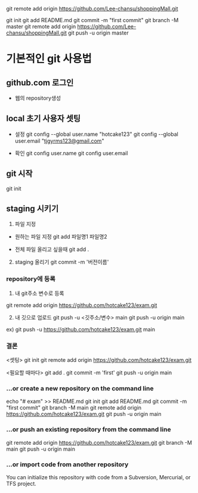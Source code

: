 git remote add origin https://github.com/Lee-chansu/shoppingMall.git

git init
git add README.md
git commit -m "first commit"
git branch -M master
git remote add origin https://github.com/Lee-chansu/shoppingMall.git
git push -u origin master

# 기본적인 git 사용법

## github.com 로그인

- 웹의 repository생성

## local 초기 사용자 셋팅

- 설정
  git config --global user.name "hotcake123"
  git config --global user.email "tjgyrms123@gmail.com"

- 확인
  git config user.name
  git config user.email

## git 시작

git init

## staging 시키기

1. 파일 지정

- 원하는 파일 지정
  git add 파일명1 파일명2

- 전체 파일 올리고 싶을때
  git add .

2. staging 올리기
   git commit -m '버전이름'

### repository에 등록

1. 내 git주소 변수로 등록

git remote add origin https://github.com/hotcake123/exam.git

2. 내 깃으로 업로드
   git push -u <깃주소/변수> main
   git push -u origin main

ex) git push -u https://github.com/hotcake123/exam.git main

### 결론

<셋팅>
git init
git remote add origin https://github.com/hotcake123/exam.git

<필요할 때마다>
git add .
git commit -m 'first'
git push -u origin main

### …or create a new repository on the command line

echo "# exam" >> README.md
git init
git add README.md
git commit -m "first commit"
git branch -M main
git remote add origin https://github.com/hotcake123/exam.git
git push -u origin main

### …or push an existing repository from the command line

git remote add origin https://github.com/hotcake123/exam.git
git branch -M main
git push -u origin main

### …or import code from another repository

You can initialize this repository with code from a Subversion, Mercurial, or TFS project.
